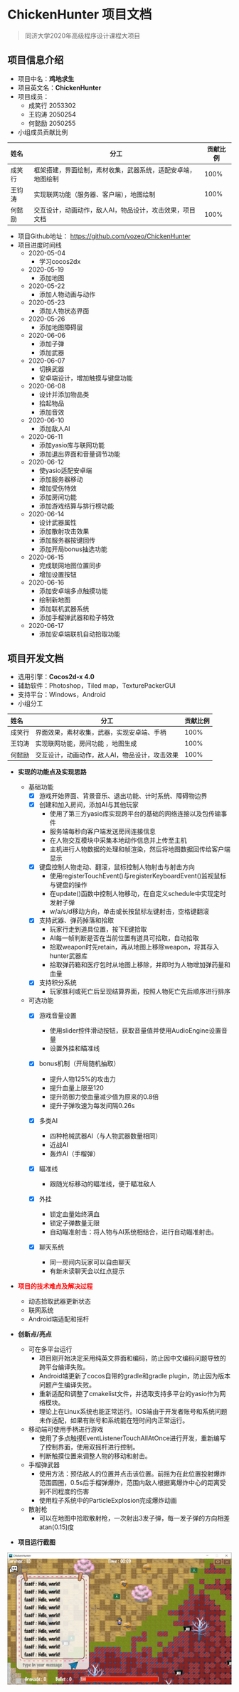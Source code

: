 # ChickenHunter 项目文档

> 同济大学2020年高级程序设计课程大项目

## 项目信息介绍

- 项目中名：**鸡地求生**
- 项目英文名：**ChickenHunter**
- 项目成员：
  - 成笑行 2053302
  - 王钧涛 2050254
  - 何懿励 2050255
- 小组成员贡献比例

| 姓名   | 分工                                                         | 贡献比例 |
| :----- | ------------------------------------------------------------ | -------- |
| 成笑行 | 框架搭建，界面绘制，素材收集，武器系统，适配安卓端，地图绘制 | 100%     |
| 王钧涛 | 实现联网功能（服务器、客户端），地图绘制                     | 100%     |
| 何懿励 | 交互设计，动画动作，敌人AI，物品设计，攻击效果，项目文档     | 100%     |

- 项目Github地址： <https://github.com/vozeo/ChickenHunter>
- 项目进度时间线
  - 2020-05-04
    - 学习cocos2dx
  - 2020-05-19
    - 添加地图
  - 2020-05-22
    - 添加人物动画与动作
  - 2020-05-23
    - 添加人物状态界面
  - 2020-05-26
    - 添加地图障碍层
  - 2020-06-06
    - 添加子弹
    - 添加武器
  - 2020-06-07
    - 切换武器
    - 安卓端设计，增加触摸与键盘功能
  - 2020-06-08
    - 设计并添加物品类
    - 拾起物品
    - 添加音效
  - 2020-06-10
    - 添加敌人AI
  - 2020-06-11
    - 添加yasio库与联网功能
    - 添加退出界面和音量调节功能
  - 2020-06-12
    - 使yasio适配安卓端
    - 添加服务器移动
    - 增加受伤特效
    - 添加房间功能
    - 添加游戏结算与排行榜功能
  - 2020-06-14
    - 设计武器属性
    - 添加散射攻击效果
    - 添加服务器按键回传
    - 添加开局bonus抽选功能
  - 2020-06-15
    - 完成联网地图位置同步
    - 增加设置按钮
  - 2020-06-16
    - 添加安卓端多点触摸功能
    - 绘制新地图
    - 添加联机武器系统
    - 添加手榴弹武器和粒子特效
  - 2020-06-17
    - 添加安卓端联机自动拾取功能



## 项目开发文档

- 选用引擎：**Cocos2d-x 4.0**
- 辅助软件：Photoshop，Tiled map，TexturePackerGUI
- 支持平台：Windows，Android
- 小组分工

| 姓名   | 分工                                           | 贡献比例 |
| :----- | ---------------------------------------------- | :------- |
| 成笑行 | 界面效果，素材收集，武器，实现安卓端、手柄     | 100%     |
| 王钧涛 | 实现联网功能，房间功能 ，地图生成              | 100%     |
| 何懿励 | 交互设计，动画动作，敌人AI，物品设计，攻击效果 | 100%     |

- **实现的功能点及实现思路**

  - 基础功能
    - [x] 游戏开始界面、背景音乐、退出功能、计时系统、障碍物边界
    - [x] 创建和加入房间，添加AI与其他玩家
      - 使用了第三方yasio库实现跨平台的基础的网络连接以及包传输事件
      - 服务端每秒向客户端发送房间连接信息
      - 在人物交互模块中采集本地动作信息并上传至主机
      - 主机进行人物数据的处理和帧渲染，然后将地图数据回传给客户端显示
    - [x] 键盘控制人物走动、翻滚，鼠标控制人物射击与射击方向
      - 使用registerTouchEvent()与registerKeyboardEvent()监视鼠标与键盘的操作
      - 在update()函数中控制人物移动，在自定义schedule中实现定时发射子弹
      - w/a/s/d移动方向，单击或长按鼠标左键射击，空格键翻滚
    - [x] 支持武器、弹药掉落和拾取
      - 玩家行走到道具位置，按下E键拾取
      - AI每一帧判断是否在当前位置有道具可拾取，自动拾取
      - 拾取weapon时先retain，再从地图上移除weapon，将其存入hunter武器库
      - 拾取弹药箱和医疗包时从地图上移除，并即时为人物增加弹药量和血量
    - [x] 支持积分系统
      - 玩家胜利或死亡后呈现结算界面，按照人物死亡先后顺序进行排序
  
  
  
  - 可选功能
    - [x] 游戏音量设置
      - 使用slider控件滑动按钮，获取音量值并使用AudioEngine设置音量
      - 设置外挂和瞄准线
      
    - [x] bonus机制（开局随机抽取）
      - 提升人物125%的攻击力
      - 提升血量上限至120
      - 提升防御力使血量减少值为原来的0.8倍
      - 提升子弹攻速为每发间隔0.26s
      
    - [x] 多类AI
      - 四种枪械武器AI（与人物武器数量相同）
      - 近战AI
      - 轰炸AI（手榴弹）
      
    - [x] 瞄准线
      - 跟随光标移动的瞄准线，便于瞄准敌人
      
    - [x] 外挂
      - 锁定血量始终满血
      - 锁定子弹数量无限
      - 自动瞄准射击：将人物与AI系统相结合，进行自动瞄准射击。
      
    - [x] 聊天系统
      - 同一房间内玩家可以自由聊天
      - 有新未读聊天会以红点提示



- **<font color=red>项目的技术难点及解决过程</font>**

  - 动态拾取武器更新状态
  - 联网系统
  - Android端适配和摇杆
- **创新点/亮点**
  - 可在多平台运行
    - 项目刚开始决定采用纯英文界面和编码，防止因中文编码问题导致的跨平台编译失败。
    - Android端更新了cocos自带的gradle和gradle plugin，防止因为版本问题产生编译失败。
    - 重新适配和调整了cmakelist文件，并选取支持多平台的yasio作为网络模块。
    - 理论上在Linux系统也能正常运行。IOS端由于开发者账号和系统问题未作适配，如果有账号和系统能在短时间内正常运行。
  - 移动端可使用手柄进行游戏
    - 使用了多点触摸EventListenerTouchAllAtOnce进行开发，重新编写了控制界面，使用双摇杆进行控制。
    - 判断触摸位置来调整人物的移动和射击。
  - 手榴弹武器
    - 使用方法：预估敌人的位置并点击该位置。前摇为在此位置投射爆炸范围圆圈，0.5s后手榴弹爆炸，范围内敌人根据离爆炸中心的距离受到不同程度的伤害
    - 使用粒子系统中的ParticleExplosion完成爆炸动画
  - 散射枪
    - 可以在地图中拾取散射枪，一次射出3发子弹，每一发子弹的方向相差atan(0.15)度



- **项目运行截图**

![GameScene](ProjectPictuires\GameScene.png)

